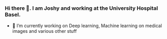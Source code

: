 ### Hi there 👋. I am Joshy and working at the University Hospital Basel.

<!--
**joshy/joshy** is a ✨ _special_ ✨ repository because its `README.md` (this file) appears on your GitHub profile.
-->

- 🔭 I’m currently working on Deep learning, Machine learning on medical images and various other stuff

